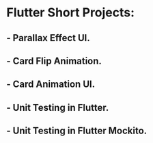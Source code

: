 # Flutter Short Projects: 

## - Parallax Effect UI. 
## - Card Flip Animation.   
## - Card Animation UI.
## - Unit Testing in Flutter.
## - Unit Testing in Flutter Mockito.
